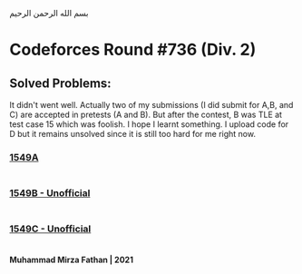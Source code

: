 بسم الله الرحمن الرحيم
<br />
# Codeforces Round #736 (Div. 2)
## Solved Problems:
It didn't went well. Actually two of my submissions (I did submit for A,B, and C) are accepted in pretests (A and B). But after the contest, B was TLE at test case 15 which was foolish. I hope I learnt something. I upload code for D but it remains unsolved since it is still too hard for me right now.
### [1549A](https://codeforces.com/contest/1549/problem/A) <br/><br/>
### [1549B - Unofficial](https://codeforces.com/contest/1549/problem/B) <br/><br/>
### [1549C - Unofficial](https://codeforces.com/contest/1549/problem/C) <br/><br/>
**Muhammad Mirza Fathan | 2021**
